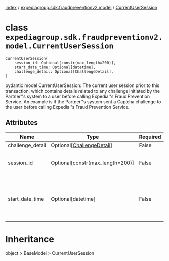[index](index.md) / [expediagroup.sdk.fraudpreventionv2.model](expediagroup.sdk.fraudpreventionv2.model.md) / [CurrentUserSession](CurrentUserSession.md)
# class `expediagroup.sdk.fraudpreventionv2.model.CurrentUserSession`
```
CurrentUserSession(
    session_id: Optional[constr(max_length=200)],
    start_date_time: Optional[datetime],
    challenge_detail: Optional[ChallengeDetail],
)
```

pydantic model CurrentUserSession: The current user session prior to this transaction, which contains details related to any challenge initiated by the Partner''s system to a user before calling Expedia''s Fraud Prevention Service.
An example is if the Partner''s system sent a Captcha challenge to the user before calling Expedia''s Fraud Prevention Service.



## Attributes
    
    
        
    
        
    
        
    

|       Name       |                       Type                      | Required |                                                  Description                                                   |
|------------------|-------------------------------------------------|----------|----------------------------------------------------------------------------------------------------------------|
| challenge_detail | Optional[[ChallengeDetail](ChallengeDetail.md)] |  False   |                                                      ...                                                       |
|    session_id    |         Optional[constr(max_length=200)]        |  False   |                             Unique identifier for a user's session on their device                             |
| start_date_time  |                Optional[datetime]               |  False   | The local date and time a user's session started, in ISO-8601 date and time format `yyyy-MM-ddTHH:mm:ss.SSSZ`. |










# Inheritance
object > BaseModel > CurrentUserSession